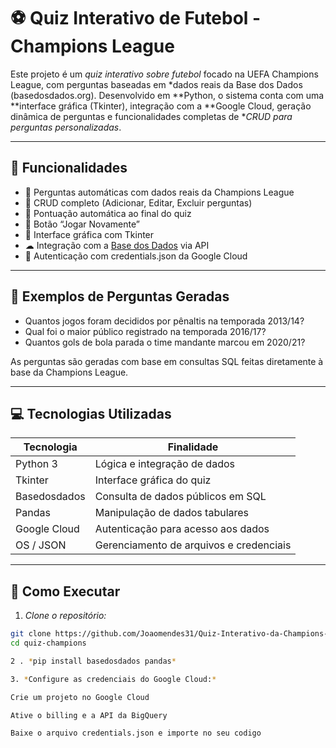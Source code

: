 # ⚽ Quiz Interativo de Futebol - Champions League

Este projeto é um *quiz interativo sobre futebol* focado na UEFA Champions League, com perguntas baseadas em *dados reais da Base dos Dados (basedosdados.org). Desenvolvido em **Python, o sistema conta com uma **interface gráfica (Tkinter), integração com a **Google Cloud, geração dinâmica de perguntas e funcionalidades completas de **CRUD para perguntas personalizadas*.

---

## 📌 Funcionalidades

- 🧠 Perguntas automáticas com dados reais da Champions League
- 🧾 CRUD completo (Adicionar, Editar, Excluir perguntas)
- 🎯 Pontuação automática ao final do quiz
- 🔁 Botão “Jogar Novamente”
- 🎨 Interface gráfica com Tkinter
- ☁ Integração com a [Base dos Dados](https://basedosdados.org/) via API
- 🔐 Autenticação com credentials.json da Google Cloud

---

## 🧠 Exemplos de Perguntas Geradas

- Quantos jogos foram decididos por pênaltis na temporada 2013/14?
- Qual foi o maior público registrado na temporada 2016/17?
- Quantos gols de bola parada o time mandante marcou em 2020/21?

As perguntas são geradas com base em consultas SQL feitas diretamente à base da Champions League.

---

## 💻 Tecnologias Utilizadas

| Tecnologia     | Finalidade                              |
|----------------|------------------------------------------|
| Python 3       | Lógica e integração de dados             |
| Tkinter        | Interface gráfica do quiz                |
| Basedosdados   | Consulta de dados públicos em SQL        |
| Pandas         | Manipulação de dados tabulares           |
| Google Cloud   | Autenticação para acesso aos dados       |
| OS / JSON      | Gerenciamento de arquivos e credenciais  |

---

## 🚀 Como Executar

1. *Clone o repositório:*

```bash
git clone https://github.com/Joaomendes31/Quiz-Interativo-da-Champions-League.git
cd quiz-champions

2 . *pip install basedosdados pandas*

3. *Configure as credenciais do Google Cloud:*

Crie um projeto no Google Cloud

Ative o billing e a API da BigQuery

Baixe o arquivo credentials.json e importe no seu codigo
